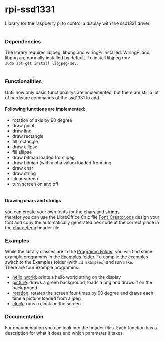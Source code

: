 # rpi-ssd1331
Library for the raspberry pi to control a display with the ssd1331 driver. <br/> <br/>


### Dependencies
The library requires libjpeg, libpng and wiringPi installed. WiringPi and libpng are normally installed by default. To install libjpeg run: <br/> 
`sudo apt-get install libjpeg-dev`. <br/> <br/>


### Functionalities
Until now only basic functionalitys are implemented, but there are still a lot of hardware commands of the ssd1331 to add. <br/>
#### Following functions are implemented: <br/>
- rotation of axis by 90 degree
- draw point
- draw line
- draw rectangle
- fill rectangle
- draw ellipse
- fill ellipse
- draw bitmap loaded from jpeg
- draw bitmap (with alpha value) loaded from png
- draw char
- draw string
- clear screen
- turn screen on and off <br/> <br/>

#### Drawing chars and strings
you can create your own fonts for the chars and strings <br/>
therefor you can use the LibreOffice Calc file [Font_Creator.ods](Material/Font_Creator.ods) design your font and copy the automatically generated hex code at the correct place in the [character.h](Programm/character.h) header file <br/>

### Examples
While the library classes are in the [Programm Folder](Programm/), you will find some example programms in the [Examples folder](Examples/). To compile the examples switch to the Examples folder (with `cd Examples`) and run `make`. <br/>
There are four example programms:
- [hello_world](Examples/hello_world.cpp): prints a hello world string on the display
- [picture](Examples/picture.cpp): draws a green background, loads a png and draws it on the background
- [rotation](Examples/rotation.cpp): rotates the screen four times by 90 degree and draws each time a picture loaded from a jpeg
- [clock](Examples/clock.cpp): runs a clock on the screen

### Documentation
For documentation you can look into the header files. Each function has a description for what it does and which parameter it takes.

